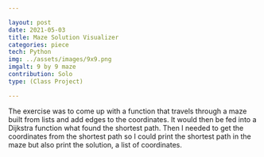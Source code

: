 ```yaml
---

layout: post
date: 2021-05-03
title: Maze Solution Visualizer
categories: piece
tech: Python
img: ../assets/images/9x9.png
imgalt: 9 by 9 maze
contribution: Solo
type: (Class Project)

---
```


The exercise was to come up with a function that travels through a maze built from lists and add edges to the coordinates. It would then be fed into a Dijkstra function what found the shortest path. Then I needed to get the coordinates from the shortest path so I could print the shortest path in the maze but also print the solution, a list of coordinates.
